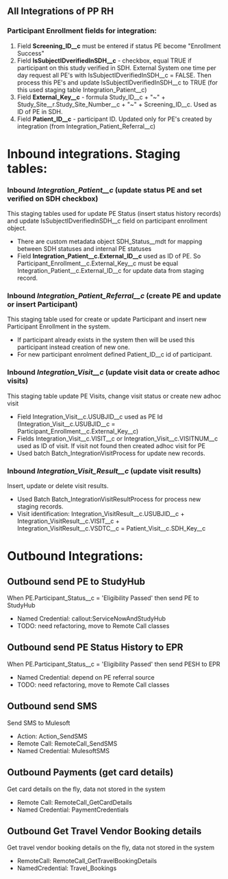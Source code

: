 ## All Integrations of PP RH


### Participant Enrollment fields for integration:

1. Field **Screening_ID__c** must be entered if status PE become "Enrollment Success"
2. Field **IsSubjectIDverifiedInSDH__c** - checkbox, equal TRUE if participant on this study verified in SDH. External System one time per day request all PE's with IsSubjectIDverifiedInSDH__c = FALSE. Then process this PE's and update IsSubjectIDverifiedInSDH__c to TRUE (for this used staging table Integration_Patient__c) 
3. Field **External_Key__c** - formula Study_ID__c + "~" + Study_Site__r.Study_Site_Number__c + "~" + Screening_ID__c. Used as ID of PE in SDH. 
4. Field **Patient_ID__c** - participant ID. Updated only for PE's created by integration (from Integration_Patient_Referral__c)



# Inbound integrations. Staging tables:

### Inbound **_Integration_Patient__c_** (update status PE and set verified on SDH checkbox)

This staging tables used for update PE Status (insert status history records) and update IsSubjectIDverifiedInSDH__c field on participant enrollment object. 
- There are custom metadata object SDH_Status__mdt for mapping between SDH statuses and internal PE statuses
- Field **Integration_Patient__c.External_ID__c** used as ID of PE. So Participant_Enrollment__c.External_Key__c must be equal Integration_Patient__c.External_ID__c for update data from staging record.



### Inbound **_Integration_Patient_Referral__c_** (create PE and update or insert Participant)

This staging table used for create or update Participant and insert new Participant Enrollment in the system. 
- If participant already exists in the system then will be used this participant instead creation of new one.
- For new participant enrolment defined Patient_ID__c id of participant.



### Inbound **_Integration_Visit__c_** (update visit data or create adhoc visits)

This staging table update PE Visits, change visit status or create new adhoc visit 
- Field Integration_Visit__c.USUBJID__c used as PE Id (Integration_Visit__c.USUBJID__c = Participant_Enrollment__c.External_Key__c)
- Fields Integration_Visit__c.VISIT__c or Integration_Visit__c.VISITNUM__c used as ID of visit. If visit not found then created adhoc visit for PE
- Used batch Batch_IntegrationVisitProcess for update new records.


### Inbound **_Integration_Visit_Result__c_** (update visit results)


Insert, update or delete visit results. 
- Used Batch Batch_IntegrationVisitResultProcess for process new staging records.
- Visit identification: Integration_VisitResult__c.USUBJID__c + Integration_VisitResult__c.VISIT__c + Integration_VisitResult__c.VSDTC__c = Patient_Visit__c.SDH_Key__c





# Outbound Integrations:

## Outbound send PE to StudyHub

When PE.Participant_Status__c = 'Eligibility Passed' then send PE to StudyHub 
- Named Credential: callout:ServiceNowAndStudyHub
- TODO: need refactoring, move to Remote Call classes


## Outbound send PE Status History to EPR

When PE.Participant_Status__c = 'Eligibility Passed' then send PESH to EPR 
- Named Credential: depend on PE referral source
- TODO: need refactoring, move to Remote Call classes


## Outbound send SMS

Send SMS to Mulesoft
- Action: Action_SendSMS
- Remote Call: RemoteCall_SendSMS
- Named Credential: MulesoftSMS


## Outbound Payments (get card details)

Get card details on the fly, data not stored in the system
- Remote Call: RemoteCall_GetCardDetails
- Named Credential: PaymentCredentials

## Outbound Get Travel Vendor Booking details

Get travel vendor booking details on the fly, data not stored in the system
- RemoteCall: RemoteCall_GetTravelBookingDetails
- NamedCredential: Travel_Bookings